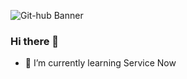 
![Git-hub Banner](https://user-images.githubusercontent.com/33473103/147845158-6d3437fa-b491-4807-92b4-fb6d969bbba8.png)









### Hi there 👋

- 🌱 I’m currently learning Service Now



<!--
![alt text](http://url/to/img.png)

**Yahshemi/Yahshemi** is a ✨ _special_ ✨ repository because its `README.md` (this file) appears on your GitHub profile.

Here are some ideas to get you started:

- 🔭 I’m currently working on ...

- 👯 I’m looking to collaborate on ...
- 🤔 I’m looking for help with ...
- 💬 Ask me about ...
- 📫 How to reach me: ...
- 😄 Pronouns: ...
- ⚡ Fun fact: ...
-->

